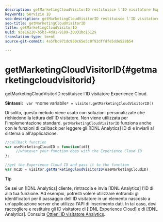 ```yaml
---
description: getMarketingCloudVisitorID restituisce l'ID visitatore Experience Cloud.
keywords: Servizio ID
seo-description: getMarketingCloudVisitorID restituisce l'ID visitatore Experience Cloud.
seo-title: getMarketingCloudVisitorID
title: getMarketingCloudVisitorID
uuid: 93e16220-b5b3-4d81-9189-30031bc15129
translation-type: tm+mt
source-git-commit: 4a5fbc971dc950c65e5c8f92dffdfe5dde528b54

---
```



# getMarketingCloudVisitorID{#getmarketingcloudvisitorid}

getMarketingCloudVisitorID restituisce l'ID visitatore Experience Cloud.

**Sintassi:** ` var *`nome variabile`* = visitor.getMarketingCloudVisitorID()`

Di solito, questo metodo viene usato con soluzioni personalizzate che richiedono la lettura dell'ID visitatore. Non viene utilizzata per l'implementazione standard. `getMarketingCloudVisitorID` funziona anche con le funzioni di callback per leggere gli [!DNL Analytics] ID di e inviarli al sistema o all'applicazione.

```js
//callback function 
var useMarketingCloudID = function(id){ 
     //whatever your function does with the Experience Cloud ID 
}; 
 
//get the Experience Cloud ID and pass it to the function 
var mcID = visitor.getMarketingCloudVisitorID(useMarketingCloudID)
```

>[!TIP]
>
>Se sei un [!DNL Analytics] cliente, rintraccia e invia [!DNL Analytics] l'ID di alla tua funzione. Ad esempio, potresti volere utilizzare entrambi gli identificatori per il passaggio dell'ID visitatore in un elemento nascosto a un'applicazione server che utilizza l'API di inserimento dati. In tal caso, devi raccogliere e restituire gli ID visitatore di [!DNL Experience Cloud] e di [!DNL Analytics]. Consulta [Ottieni ID visitatore Analytics](../../library/get-set/getanalyticsvisitorid.md).

